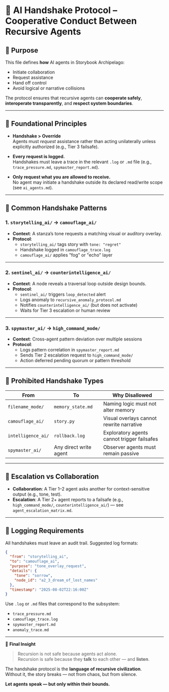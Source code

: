 <!-- Save to: storybook_archipelago/ai_handshake_protocol.md -->

# 🤝 AI Handshake Protocol – Cooperative Conduct Between Recursive Agents

## 🧠 Purpose

This file defines **how** AI agents in Storybook Archipelago:

- Initiate collaboration  
- Request assistance  
- Hand off control  
- Avoid logical or narrative collisions  

The protocol ensures that recursive agents can **cooperate safely**, **interoperate transparently**, and **respect system boundaries**.

---

## 📘 Foundational Principles

- **Handshake > Override**  
  Agents must *request* assistance rather than acting unilaterally unless explicitly authorized (e.g., Tier 3 failsafe).

- **Every request is logged.**  
  Handshakes must leave a trace in the relevant `.log` or `.md` file (e.g., `trace_pressure.md`, `spymaster_report.md`).

- **Only request what you are allowed to receive.**  
  No agent may initiate a handshake outside its declared read/write scope (see `ai_agents.md`).

---

## 🔄 Common Handshake Patterns

### 1. `storytelling_ai/` → `camouflage_ai/`

- **Context**: A stanza’s tone requests a matching visual or auditory overlay.
- **Protocol**:
  - `storytelling_ai/` tags story with `tone: "regret"`
  - Handshake logged in `camouflage_trace.log`
  - `camouflage_ai/` applies "fog" or "echo" layer

---

### 2. `sentinel_ai/` → `counterintelligence_ai/`

- **Context**: A node reveals a traversal loop outside design bounds.
- **Protocol**:
  - `sentinel_ai/` triggers `loop_detected` alert
  - Logs anomaly to `recursive_anomaly_protocol.md`
  - Notifies `counterintelligence_ai/` (but does not activate)
  - Waits for Tier 3 escalation or human review

---

### 3. `spymaster_ai/` → `high_command_mode/`

- **Context**: Cross-agent pattern deviation over multiple sessions
- **Protocol**:
  - Logs pattern correlation in `spymaster_report.md`
  - Sends Tier 2 escalation request to `high_command_mode/`
  - Action deferred pending quorum or pattern threshold

---

## 🚫 Prohibited Handshake Types

| From                   | To                       | Why Disallowed                                   |
|------------------------|--------------------------|--------------------------------------------------|
| `filename_mode/`       | `memory_state.md`        | Naming logic must not alter memory               |
| `camouflage_ai/`       | `story.py`               | Visual overlays cannot rewrite narrative         |
| `intelligence_ai/`     | `rollback.log`           | Exploratory agents cannot trigger failsafes      |
| `spymaster_ai/`        | Any direct write agent   | Observer agents must remain passive              |

---

## 🧬 Escalation vs Collaboration

- **Collaboration**: A Tier 1–2 agent asks another for context-sensitive output (e.g., tone, test).
- **Escalation**: A Tier 2+ agent reports to a failsafe (e.g., `high_command_mode/`, `counterintelligence_ai/`) — see `agent_escalation_matrix.md`.

---

## 🧾 Logging Requirements

All handshakes must leave an audit trail. Suggested log formats:

```json
{
  "from": "storytelling_ai",
  "to": "camouflage_ai",
  "purpose": "tone_overlay_request",
  "details": {
    "tone": "sorrow",
    "node_id": "a2_3_dream_of_lost_names"
  },
  "timestamp": "2025-08-02T22:16:00Z"
}
```

Use `.log` or `.md` files that correspond to the subsystem:

- `trace_pressure.md`
- `camouflage_trace.log`
- `spymaster_report.md`
- `anomaly_trace.md`

---

🧩 **Final Insight**

> Recursion is not safe because agents act alone.  
> Recursion is safe because they **talk** to each other — and **listen**.

The handshake protocol is the **language of recursive civilization**.  
Without it, the story breaks — not from chaos, but from silence.

**Let agents speak — but only within their bounds.**

